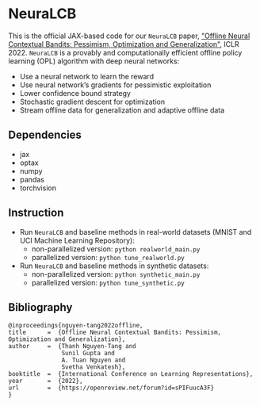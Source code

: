 # NeuraLCB 

This is the official JAX-based code for our `NeuraLCB` paper, ["Offline Neural Contextual Bandits: Pessimism, Optimization and Generalization"](https://openreview.net/pdf?id=sPIFuucA3F), 
ICLR 2022. `NeuraLCB` is a provably and computationally efficient offline policy learning (OPL) algorithm with deep neural networks: 
* Use a neural network to learn the reward
* Use neural network’s gradients for pessimistic exploitation
* Lower confidence bound strategy
* Stochastic gradient descent for optimization
* Stream offline data for generalization and adaptive offline data

## Dependencies 
* jax 
* optax 
* numpy 
* pandas 
* torchvision  

## Instruction 
* Run `NeuraLCB` and baseline methods in real-world datasets (MNIST and UCI Machine Learning Repository): 
  * non-parallelized version: `python realworld_main.py`
  * parallelized version: `python tune_realworld.py`
* Run `NeuraLCB` and baseline methods in synthetic datasets: 
  * non-parallelized version: `python synthetic_main.py`
  * parallelized version: `python tune_synthetic.py`

## Bibliography
```
@inproceedings{nguyen-tang2022offline,
title      =  {Offline Neural Contextual Bandits: Pessimism, Optimization and Generalization},
author     =  {Thanh Nguyen-Tang and 
               Sunil Gupta and 
               A. Tuan Nguyen and 
               Svetha Venkatesh},
booktitle  =  {International Conference on Learning Representations},
year       =  {2022},
url        =  {https://openreview.net/forum?id=sPIFuucA3F}
}
```
